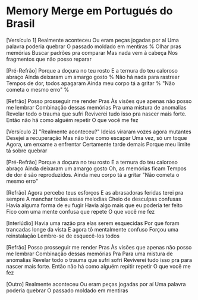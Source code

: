 Memory Merge em Portugués do Brasil
========================

[Versículo 1]
Realmente aconteceu
Ou eram peças jogadas por aí
Uma palavra poderia quebrar
O passado moldado em mentiras %
Olhar pras memórias
Buscar padrões pra comparar
Mas nada vem à cabeça
Nos fragmentos que não posso reparar

[Pré-Refrão]
Porque a doçura no teu rosto
E a ternura do teu caloroso abraço
Ainda deixaram um amargo gosto %
Não há nada para rastrear
Tempos de dor, todos apagaram
Ainda meu corpo tá a gritar %
"Não cometa o mesmo erro" %

[Refrão]
Posso prosseguir me render
Pras Às visões que apenas não posso me lembrar
Combinação dessas memórias
Pra uma mistura de anomalias
Revelar todo o trauma que sufri
Reviverei tudo isso pra nascer mais forte.
Então não há como alguém repetir
O que você me fez

[Versículo 2]
"Realmente aconteceu?" 
Ideias viraram vozes agora mutantes
Desejei a recuperação
Mas não tive como escapar
Uma vez, só um toque
Agora, um enxame a enfrentar
Certamente tarde demais
Porque meu limite tá sobre quebrar

[Pré-Refrão]
Porque a doçura no teu rosto
E a ternura do teu caloroso abraço
Ainda deixaram um amargo gosto
Oh, as memórias ficam
Tempos de dor é são reproduzidos.
Ainda meu corpo tá a gritar
"Não cometa o mesmo erro"

[Refrão]
Agora percebo teus esforços
E as abrasadoras feridas terei pra sempre
A manchar todas essas melodias
Cheio de desculpas confusas
Havia alguma forma de eu fugir
Havia algo mais que eu poderia ter feito
Fico com uma mente confusa que repete
O que você me fez

[Interlúdio]
Havia uma razão pra elas serem esquecidas
Por que foram trancadas longe da vista
E agora tô mentalmente confuso
Forçou uma reinstalação
Lembre-se de esquecê-los todos

[Refrão]
Posso prosseguir me render
Pras Às visões que apenas não posso me lembrar
Combinação dessas memórias
Pra Para uma mistura de anomalias
Revelar todo o trauma que sufri sofri
Reviverei tudo isso pra para nascer mais forte.
Então não há como alguém repitir repetir
O que você me fez

[Outro]
Realmente aconteceu
Ou eram peças jogadas por aí
Uma palavra poderia quebrar
O passado moldado em mentiras